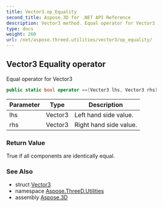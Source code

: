 ```yaml
---
title: Vector3.op_Equality
second_title: Aspose.3D for .NET API Reference
description: Vector3 method. Equal operator for Vector3
type: docs
weight: 260
url: /net/aspose.threed.utilities/vector3/op_equality/
---
```

## Vector3 Equality operator

Equal operator for Vector3

```csharp
public static bool operator ==(Vector3 lhs, Vector3 rhs)
```

| Parameter | Type | Description |
| --- | --- | --- |
| lhs | Vector3 | Left hand side value. |
| rhs | Vector3 | Right hand side value. |

### Return Value

True if all components are identically equal.

### See Also

* struct [Vector3](../)
* namespace [Aspose.ThreeD.Utilities](../../vector3/)
* assembly [Aspose.3D](../../../)


